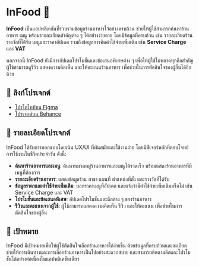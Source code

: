 # InFood 🍲

**InFood** เป็นแอปพลิเคชันที่รวบรวมข้อมูลร้านอาหารไว้อย่างครบถ้วน ช่วยให้ผู้ใช้สามารถค้นหาร้านอาหาร เมนู พร้อมรายละเอียดสำคัญต่าง ๆ ได้อย่างง่ายดาย โดยมีข้อมูลที่ครบถ้วน เช่น รายละเอียดร้าน รางวัลที่ได้รับ เมนูและราคาอัปเดต รวมถึงข้อมูลการคิดค่าใช้จ่ายเพิ่มเติม เช่น **Service Charge** และ **VAT**

นอกจากนี้ InFood ยังมีการอัปเดตโปรโมชั่นและข้อเสนอพิเศษต่าง ๆ เพื่อให้ผู้ใช้ไม่พลาดทุกดีลสำคัญ ผู้ใช้สามารถดูรีวิว แสดงความคิดเห็น และให้คะแนนร้านอาหาร เพื่อช่วยในการตัดสินใจของผู้อื่นได้อีกด้วย

## 🔗 ลิงก์โปรเจกต์
- [โปรโตไทป์บน Figma](https://www.figma.com/proto/wXTgp6dcwSWQKM2HnUXhou/InFood?node-id=0-1&t=YB1Xv4BRyRRKBggB-1)
- [โปรเจกต์บน Behance](https://www.behance.net/gallery/211777759/InFood)

## 📖 รายละเอียดโปรเจกต์

InFood ได้รับการออกแบบโดยเน้น UX/UI ที่ทันสมัยและใช้งานง่าย โดยมีฟีเจอร์หลักที่ตอบโจทย์การใช้งานในชีวิตประจำวัน ดังนี้:

- **ค้นหาร้านอาหารและเมนู**: ค้นหาหมวดหมู่ร้านอาหารและเมนูได้รวดเร็ว พร้อมแสดงร้านอาหารที่มีเมนูที่ต้องการ
- **รายละเอียดร้านอาหาร**: แสดงข้อมูลร้าน สาขา แผนที่ ตำแหน่งที่ตั้ง และรางวัลที่ได้รับ 
- **ข้อมูลราคาและค่าใช้จ่ายเพิ่มเติม**: บอกราคาเมนูที่อัปเดต และแจ้งว่ามีค่าใช้จ่ายเพิ่มเติมหรือไม่ เช่น Service Charge และ VAT
- **โปรโมชั่นและข้อเสนอพิเศษ**: อัปเดตโปรโมชั่นและดีลต่าง ๆ ของร้านอาหาร
- **รีวิวและคะแนนจากผู้ใช้**: ผู้ใช้สามารถแสดงความคิดเห็น รีวิว และให้คะแนน เพื่อช่วยในการตัดสินใจของผู้อื่น

## 🎯 เป้าหมาย

InFood มีเป้าหมายเพื่อให้ผู้ใช้ตัดสินใจเลือกร้านอาหารได้ง่ายขึ้น ด้วยข้อมูลที่ครบถ้วนและละเอียด ช่วยให้การเดินทางและการเลือกร้านอาหารเป็นไปอย่างสะดวกสบาย และสามารถติดตามดีลและโปรโมชั่นได้อย่างต่อเนื่องในแอปพลิเคชันเดียว
